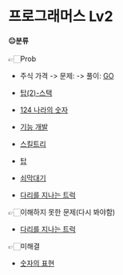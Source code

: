 # 프로그래머스 Lv2

#### 😐분류

👉🏻Prob
- 주식 가격
-> 문제:
-> 풀이: <a href="https://github.com/Choyoonyoung98/Algorithm/blob/master/Programmers/programmers_lev2/StockPrice/StockPrice/main.cpp">GO</a>

- <a href="https://github.com/Choyoonyoung98/Algorithm/blob/master/Programmers/programmers_lev2/Tower/Tower/main.cpp">탑(2)-스택</a>
- <a href="https://github.com/Choyoonyoung98/Algorithm/blob/master/programmers_lev2/124WorldNumb/124WorldNumb/main.cpp">124 나라의 숫자</a>
- <a href="https://github.com/Choyoonyoung98/Algorithm/blob/master/programmers_lev2/FunctionDev/FunctionDev/main.cpp">기능 개발<a>
- <a href="https://github.com/Choyoonyoung98/Algorithm/blob/master/programmers_lev2/SkillTree/SkillTree/main.cpp">스킬트리</a>
- <a href="https://github.com/Choyoonyoung98/Algorithm/blob/master/programmers_lev2/Tower/Tower/main.cpp">탑</a>
- <a href="https://github.com/Choyoonyoung98/Algorithm/blob/master/programmers_lev2/IronBar/IronBar/main.cpp">쇠막대기</a>
- <a href="https://github.com/Choyoonyoung98/Algorithm/blob/master/programmers_lev2/IronBar/IronBar/main.cpp">다리를 지나는 트럭</a>


👉🏻이해하지 못한 문제(다시 봐야함)
- <a href="https://github.com/Choyoonyoung98/Algorithm/blob/master/programmers_lev2/IronBar/IronBar/main.cpp">다리를 지나는 트럭</a>

👉🏻미해결
- <a href="https://github.com/Choyoonyoung98/Algorithm/blob/master/programmers_lev2/ExpressionOfNumb/ExpressionOfNumb/main.cpp">숫자의 표현</a>
  
